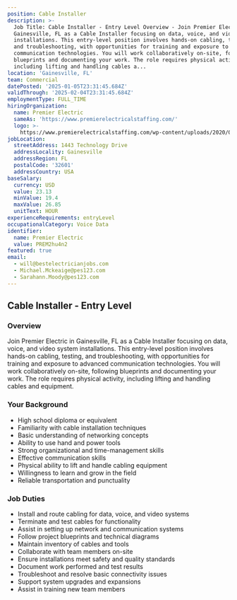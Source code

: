 ```yaml
---
position: Cable Installer
description: >-
  Job Title: Cable Installer - Entry Level Overview - Join Premier Electric in
  Gainesville, FL as a Cable Installer focusing on data, voice, and video system
  installations. This entry-level position involves hands-on cabling, testing,
  and troubleshooting, with opportunities for training and exposure to advanced
  communication technologies. You will work collaboratively on-site, following
  blueprints and documenting your work. The role requires physical activity,
  including lifting and handling cables a...
location: 'Gainesville, FL'
team: Commercial
datePosted: '2025-01-05T23:31:45.684Z'
validThrough: '2025-02-04T23:31:45.684Z'
employmentType: FULL_TIME
hiringOrganization:
  name: Premier Electric
  sameAs: 'https://www.premierelectricalstaffing.com/'
  logo: >-
    https://www.premierelectricalstaffing.com/wp-content/uploads/2020/05/Premier-Electrical-Staffing-logo.png
jobLocation:
  streetAddress: 1443 Technology Drive
  addressLocality: Gainesville
  addressRegion: FL
  postalCode: '32601'
  addressCountry: USA
baseSalary:
  currency: USD
  value: 23.13
  minValue: 19.4
  maxValue: 26.85
  unitText: HOUR
experienceRequirements: entryLevel
occupationalCategory: Voice Data
identifier:
  name: Premier Electric
  value: PREM2hu4n2
featured: true
email:
  - will@bestelectricianjobs.com
  - Michael.Mckeaige@pes123.com
  - Sarahann.Moody@pes123.com
---
```




## Cable Installer - Entry Level

### Overview
Join Premier Electric in Gainesville, FL as a Cable Installer focusing on data, voice, and video system installations. This entry-level position involves hands-on cabling, testing, and troubleshooting, with opportunities for training and exposure to advanced communication technologies. You will work collaboratively on-site, following blueprints and documenting your work. The role requires physical activity, including lifting and handling cables and equipment.

### Your Background
- High school diploma or equivalent
- Familiarity with cable installation techniques
- Basic understanding of networking concepts
- Ability to use hand and power tools
- Strong organizational and time-management skills
- Effective communication skills
- Physical ability to lift and handle cabling equipment
- Willingness to learn and grow in the field
- Reliable transportation and punctuality

### Job Duties
- Install and route cabling for data, voice, and video systems
- Terminate and test cables for functionality
- Assist in setting up network and communication systems
- Follow project blueprints and technical diagrams
- Maintain inventory of cables and tools
- Collaborate with team members on-site
- Ensure installations meet safety and quality standards
- Document work performed and test results
- Troubleshoot and resolve basic connectivity issues
- Support system upgrades and expansions
- Assist in training new team members
